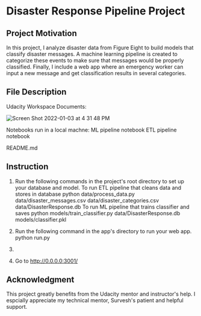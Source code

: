 # Disaster Response Pipeline Project

## Project Motivation
In this project, I analyze disaster data from Figure Eight to build models that classify disaster messages. A machine learning pipeline is created to categorize these events to make sure that messages would be properly classified. Finally, I include a web app where an emergency worker can input a new message and get classification results in several categories.

## File Description

Udacity Workspace Documents: 

![Screen Shot 2022-01-03 at 4 31 48 PM](https://user-images.githubusercontent.com/41206996/147985516-3655e96f-7d51-46d8-9948-6565f508a781.png)

Notebooks run in a local machne:
ML pipeline notebook
ETL pipeline notebook

README.md

## Instruction
1. Run the following commands in the project's root directory to set up your database and model.
To run ETL pipeline that cleans data and stores in database python data/process_data.py data/disaster_messages.csv data/disaster_categories.csv data/DisasterResponse.db
To run ML pipeline that trains classifier and saves python models/train_classifier.py data/DisasterResponse.db models/classifier.pkl

2. Run the following command in the app's directory to run your web app. python run.py
3. 
4. Go to http://0.0.0.0:3001/

## Acknowledgment 
This project greatly benefits from the Udacity mentor and instructor's help. I espcially appreciate my technical mentor, Survesh's patient and helpful support. 
